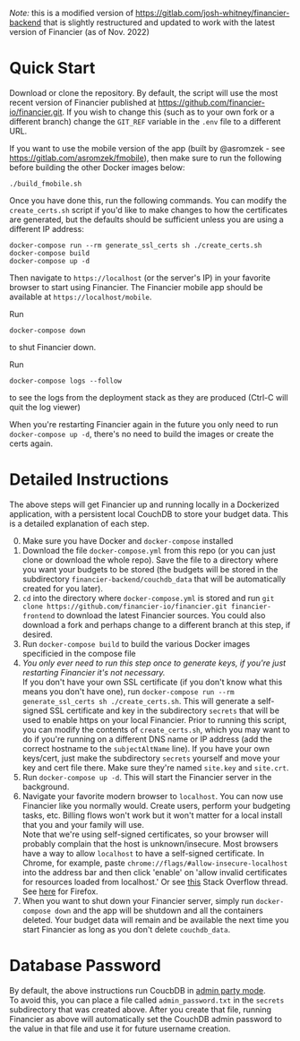 *Note:* this is a modified version of https://gitlab.com/josh-whitney/financier-backend
that is slightly restructured and updated to work with the latest version of Financier
(as of Nov. 2022)

# Quick Start
Download or clone the repository. By default, the script will use the most recent
version of Financier published at https://github.com/financier-io/financier.git.
If you wish to change this (such as to your own fork or a different branch) change
the `GIT_REF` variable in the `.env` file to a different URL.

If you want to use the mobile version of the app 
(built by @asromzek - see https://gitlab.com/asromzek/fmobile), then make
sure to run the following before building the other Docker images below:

```
./build_fmobile.sh
```

Once you have done this, run the following commands. You can modify the 
`create_certs.sh` script if you'd like to make changes to how the certificates
are generated, but the defaults should be sufficient unless you are using 
a different IP address:

```
docker-compose run --rm generate_ssl_certs sh ./create_certs.sh
docker-compose build
docker-compose up -d
```

Then navigate to `https://localhost` (or the server's IP) in your favorite browser to
start using Financier. The Financier mobile app should be available at `https://localhost/mobile`.

Run

```
docker-compose down
```
to shut Financier down.

Run 

```
docker-compose logs --follow
```
to see the logs from the deployment stack as they are produced (Ctrl-C will quit the log viewer)

When you're restarting Financier again in the future you only need to run
`docker-compose up -d`, there's no need to build the images or create
the certs again.

# Detailed Instructions
The above steps will get Financier up and running locally in a Dockerized
application, with a persistent local CouchDB to store your budget data.  This
is a detailed explanation of each step.

0. Make sure you have Docker and `docker-compose` installed
1. Download the file `docker-compose.yml` from this repo (or you can just clone
   or download the whole repo).  Save the file to a directory where you want
   your budgets to be stored (the budgets will be stored in the subdirectory 
   `financier-backend/couchdb_data` that will be automatically created for you later).
2. `cd` into the directory where `docker-compose.yml` is stored and run
   `git clone https://github.com/financier-io/financier.git financier-frontend` to download
   the latest Financier sources.  You could also download a fork and perhaps change to a different
   branch at this step, if desired.
3. Run `docker-compose build` to build the various Docker images specificied in the compose file
4. *You only ever need to run this step once to generate keys, if you're just restarting
   Financier it's not necessary.*  
   If you don't have your own SSL certificate (if you don't know what this means you
   don't have one), run `docker-compose run --rm generate_ssl_certs sh ./create_certs.sh`.
   This will generate a self-signed SSL certificate and key in the subdirectory `secrets`
   that will be used to enable https on your local Financier. Prior to running this script,
   you can modify the contents of `create_certs.sh`, which you may want to do if you're running
   on a different DNS name or IP address (add the correct hostname to the `subjectAltName` line). 
   If you have your own keys/cert, just make the subdirectory `secrets` yourself and
   move your key and cert file there.  Make sure they're named `site.key` and `site.crt`.
5. Run `docker-compose up -d`. This will start the Financier server in
   the background.
6. Navigate your favorite modern browser to `localhost`.  You can now use Financier
   like you normally would.  Create users, perform your budgeting tasks, etc.  Billing
   flows won't work but it won't matter for a local install that you and your family will use.  
   Note that we're using self-signed certificates, so your browser will
   probably complain that the host is unknown/insecure.  Most browsers have a way
   to allow `localhost` to have a self-signed certificate.  In Chrome, for example,
   paste `chrome://flags/#allow-insecure-localhost`
   into the address bar and then click 'enable' on 'allow invalid certificates for resources 
   loaded from localhost.'  Or see 
   [this](https://stackoverflow.com/questions/7580508/getting-chrome-to-accept-self-signed-localhost-certificate) 
   Stack Overflow thread. See 
   [here](https://improveandrepeat.com/2016/09/allowing-self-signed-certificates-on-localhost-with-chrome-and-firefox/)
   for Firefox.
8. When you want to shut down your Financier server, simply run `docker-compose down`
   and the app will be shutdown and all the containers deleted.  Your budget data
   will remain and be available the next time you start Financier as long as you
   don't delete `couchdb_data`.

# Database Password
By default, the above instructions run CoucbDB in [admin party mode](https://docs.couchdb.org/en/stable/intro/security.html).  
To avoid this, you can place a file called `admin_password.txt` in the `secrets`
subdirectory that was created above.  After you create that file, running Financier
as above will automatically set the CouchDB admin password to the value in that
file and use it for future username creation.
